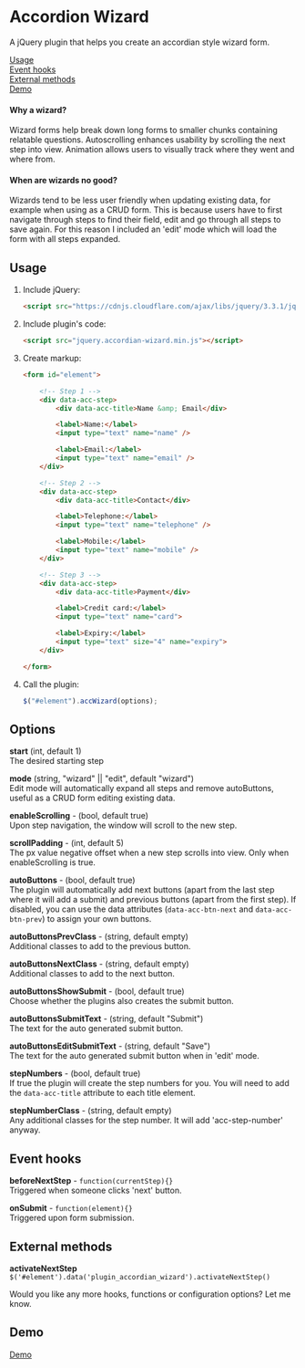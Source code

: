 # Accordion Wizard

A jQuery plugin that helps you create an accordian style wizard form.

[Usage](#usage) \
[Event hooks](#event-hooks) \
[External methods](#external-methods) \
[Demo](#demo)

#### Why a wizard?

Wizard forms help break down long forms to smaller chunks containing relatable questions. Autoscrolling enhances usability by scrolling the next step into view. Animation allows users to visually track where they went and where from.

#### When are wizards no good?

Wizards tend to be less user friendly when updating existing data, for example when using as a CRUD form. This is because users have to first navigate through steps to find their field, edit and go through all steps to save again. For this reason I included an 'edit' mode which will load the form with all steps expanded.

## Usage

1. Include jQuery:

	```html
	<script src="https://cdnjs.cloudflare.com/ajax/libs/jquery/3.3.1/jquery.min.js"></script>
	```

2. Include plugin's code:

	```html
	<script src="jquery.accordian-wizard.min.js"></script>
	```

3. Create markup:

	```html
	<form id="element">

	    <!-- Step 1 -->
		<div data-acc-step>
			<div data-acc-title>Name &amp; Email</div>

			<label>Name:</label>
			<input type="text" name="name" />

			<label>Email:</label>
			<input type="text" name="email" />
		</div>

		<!-- Step 2 -->
		<div data-acc-step>
			<div data-acc-title>Contact</div>

			<label>Telephone:</label>
			<input type="text" name="telephone" />

			<label>Mobile:</label>
			<input type="text" name="mobile" />
		</div>

		<!-- Step 3 -->
		<div data-acc-step>
			<div data-acc-title>Payment</div>

			<label>Credit card:</label>
			<input type="text" name="card">

			<label>Expiry:</label>
			<input type="text" size="4" name="expiry">
		</div>

	</form>
	```

3. Call the plugin:

	```javascript
	$("#element").accWizard(options);
	```

## Options

**start** (int, default 1) \
The desired starting step

**mode** (string, "wizard" || "edit", default "wizard") \
Edit mode will automatically expand all steps and remove autoButtons, useful as a CRUD form editing existing data.

**enableScrolling** - (bool, default true) \
Upon step navigation, the window will scroll to the new step.

**scrollPadding** - (int, default 5) \
The px value negative offset when a new step scrolls into view. Only when enableScrolling is true.

**autoButtons** - (bool, default true) \
The plugin will automatically add next buttons (apart from the last step where it will add a submit) and previous buttons (apart from the first step). If disabled, you can use the data attributes (```data-acc-btn-next``` and ```data-acc-btn-prev```) to assign your own buttons.

**autoButtonsPrevClass** - (string, default empty) \
Additional classes to add to the previous button.

**autoButtonsNextClass** - (string, default empty) \
Additional classes to add to the next button.

**autoButtonsShowSubmit** - (bool, default true) \
Choose whether the plugins also creates the submit button.

**autoButtonsSubmitText** - (string, default "Submit") \
The text for the auto generated submit button.

**autoButtonsEditSubmitText** - (string, default "Save") \
The text for the auto generated submit button when in 'edit' mode.

**stepNumbers** - (bool, default true) \
If true the plugin will create the step numbers for you. You will need to add the ```data-acc-title``` attribute to each title element.

**stepNumberClass** - (string, default empty) \
Any additional classes for the step number. It will add 'acc-step-number' anyway.

## Event hooks

**beforeNextStep** - ```function(currentStep){}``` \
Triggered when someone clicks 'next' button.

**onSubmit** - ```function(element){}``` \
Triggered upon form submission.

## External methods

**activateNextStep** \
```$('#element').data('plugin_accordian_wizard').activateNextStep()```

Would you like any more hooks, functions or configuration options? Let me know.

## Demo

[Demo](https://williamabbott.github.io/accordion-wizard)